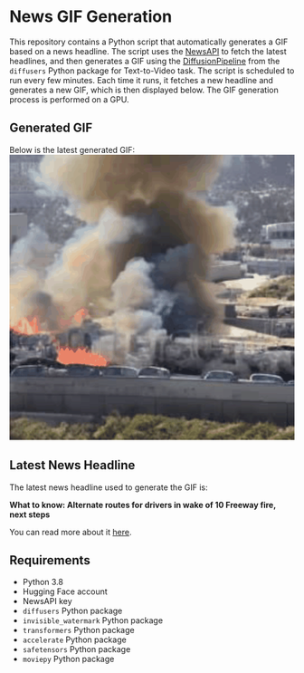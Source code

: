 # News GIF Generation
This repository contains a Python script that automatically generates a GIF based on a news headline. The script uses the [NewsAPI](https://newsapi.org/) to fetch the latest headlines, and then generates a GIF using the [DiffusionPipeline](https://github.com/huggingface/diffusers) from the `diffusers` Python package for Text-to-Video task.
The script is scheduled to run every few minutes. Each time it runs, it fetches a new headline and generates a new GIF, which is then displayed below. The GIF generation process is performed on a GPU.

## Generated GIF
Below is the latest generated GIF:
![Generated GIF](output.gif?raw=true&v=1699967468)

## Latest News Headline
The latest news headline used to generate the GIF is:

**What to know: Alternate routes for drivers in wake of 10 Freeway fire, next steps**

You can read more about it [here](http://www.nbclosangeles.com/news/local/drivers-will-need-to-seek-alternate-routes-as-10-freeway-remains-closed-due-to-fire/3266670/).

## Requirements
- Python 3.8
- Hugging Face account
- NewsAPI key
- `diffusers` Python package
- `invisible_watermark` Python package
- `transformers` Python package
- `accelerate` Python package
- `safetensors` Python package
- `moviepy` Python package
